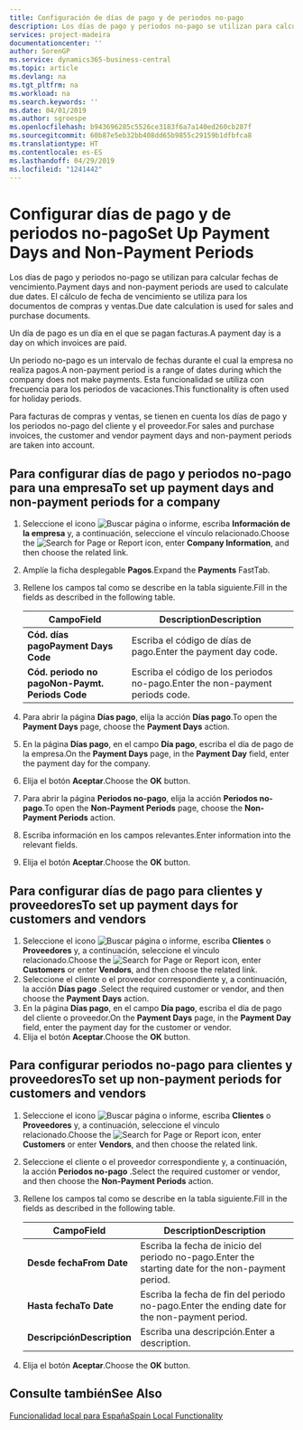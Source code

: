 ```yaml
---
title: Configuración de días de pago y de periodos no-pago
description: Los días de pago y periodos no-pago se utilizan para calcular fechas de vencimiento. El cálculo de fecha de vencimiento se utiliza para los documentos de compras y ventas.
services: project-madeira
documentationcenter: ''
author: SorenGP
ms.service: dynamics365-business-central
ms.topic: article
ms.devlang: na
ms.tgt_pltfrm: na
ms.workload: na
ms.search.keywords: ''
ms.date: 04/01/2019
ms.author: sgroespe
ms.openlocfilehash: b943696285c5526ce3183f6a7a140ed260cb287f
ms.sourcegitcommit: 60b87e5eb32bb408dd65b9855c29159b1dfbfca8
ms.translationtype: HT
ms.contentlocale: es-ES
ms.lasthandoff: 04/29/2019
ms.locfileid: "1241442"
---
```

# <a name="set-up-payment-days-and-non-payment-periods"></a><span data-ttu-id="bc584-104">Configurar días de pago y de periodos no-pago</span><span class="sxs-lookup"><span data-stu-id="bc584-104">Set Up Payment Days and Non-Payment Periods</span></span>
<span data-ttu-id="bc584-105">Los días de pago y periodos no-pago se utilizan para calcular fechas de vencimiento.</span><span class="sxs-lookup"><span data-stu-id="bc584-105">Payment days and non-payment periods are used to calculate due dates.</span></span> <span data-ttu-id="bc584-106">El cálculo de fecha de vencimiento se utiliza para los documentos de compras y ventas.</span><span class="sxs-lookup"><span data-stu-id="bc584-106">Due date calculation is used for sales and purchase documents.</span></span>  

<span data-ttu-id="bc584-107">Un día de pago es un día en el que se pagan facturas.</span><span class="sxs-lookup"><span data-stu-id="bc584-107">A payment day is a day on which invoices are paid.</span></span>  

<span data-ttu-id="bc584-108">Un periodo no-pago es un intervalo de fechas durante el cual la empresa no realiza pagos.</span><span class="sxs-lookup"><span data-stu-id="bc584-108">A non-payment period is a range of dates during which the company does not make payments.</span></span> <span data-ttu-id="bc584-109">Esta funcionalidad se utiliza con frecuencia para los periodos de vacaciones.</span><span class="sxs-lookup"><span data-stu-id="bc584-109">This functionality is often used for holiday periods.</span></span>  

<span data-ttu-id="bc584-110">Para facturas de compras y ventas, se tienen en cuenta los días de pago y los periodos no-pago del cliente y el proveedor.</span><span class="sxs-lookup"><span data-stu-id="bc584-110">For sales and purchase invoices, the customer and vendor payment days and non-payment periods are taken into account.</span></span>  

## <a name="to-set-up-payment-days-and-non-payment-periods-for-a-company"></a><span data-ttu-id="bc584-111">Para configurar días de pago y periodos no-pago para una empresa</span><span class="sxs-lookup"><span data-stu-id="bc584-111">To set up payment days and non-payment periods for a company</span></span>  

1.  <span data-ttu-id="bc584-112">Seleccione el icono ![Buscar página o informe](../../media/ui-search/search_small.png "icono Buscar página o informe"), escriba **Información de la empresa** y, a continuación, seleccione el vínculo relacionado.</span><span class="sxs-lookup"><span data-stu-id="bc584-112">Choose the ![Search for Page or Report](../../media/ui-search/search_small.png "Search for Page or Report icon") icon, enter **Company Information**, and then choose the related link.</span></span>  
2.  <span data-ttu-id="bc584-113">Amplíe la ficha desplegable **Pagos**.</span><span class="sxs-lookup"><span data-stu-id="bc584-113">Expand the **Payments** FastTab.</span></span>  
3.  <span data-ttu-id="bc584-114">Rellene los campos tal como se describe en la tabla siguiente.</span><span class="sxs-lookup"><span data-stu-id="bc584-114">Fill in the fields as described in the following table.</span></span>  

    |<span data-ttu-id="bc584-115">Campo</span><span class="sxs-lookup"><span data-stu-id="bc584-115">Field</span></span>|<span data-ttu-id="bc584-116">Description</span><span class="sxs-lookup"><span data-stu-id="bc584-116">Description</span></span>|  
    |---------------------------------|---------------------------------------|  
    |<span data-ttu-id="bc584-117">**Cód. días pago**</span><span class="sxs-lookup"><span data-stu-id="bc584-117">**Payment Days Code**</span></span>|<span data-ttu-id="bc584-118">Escriba el código de días de pago.</span><span class="sxs-lookup"><span data-stu-id="bc584-118">Enter the payment day code.</span></span>|  
    |<span data-ttu-id="bc584-119">**Cód. periodo no pago**</span><span class="sxs-lookup"><span data-stu-id="bc584-119">**Non-Paymt. Periods Code**</span></span>|<span data-ttu-id="bc584-120">Escriba el código de los periodos no-pago.</span><span class="sxs-lookup"><span data-stu-id="bc584-120">Enter the non-payment periods code.</span></span>|  

4.  <span data-ttu-id="bc584-121">Para abrir la página **Días pago**, elija la acción **Días pago**.</span><span class="sxs-lookup"><span data-stu-id="bc584-121">To open the **Payment Days** page, choose the **Payment Days** action.</span></span>  
5.  <span data-ttu-id="bc584-122">En la página **Días pago**, en el campo **Día pago**, escriba el día de pago de la empresa.</span><span class="sxs-lookup"><span data-stu-id="bc584-122">On the **Payment Days** page, in the **Payment Day** field, enter the payment day for the company.</span></span>  
6.  <span data-ttu-id="bc584-123">Elija el botón **Aceptar**.</span><span class="sxs-lookup"><span data-stu-id="bc584-123">Choose the **OK** button.</span></span>  
7.  <span data-ttu-id="bc584-124">Para abrir la página **Periodos no-pago**, elija la acción **Periodos no-pago**.</span><span class="sxs-lookup"><span data-stu-id="bc584-124">To open the **Non-Payment Periods** page, choose the **Non-Payment Periods** action.</span></span>  
8.  <span data-ttu-id="bc584-125">Escriba información en los campos relevantes.</span><span class="sxs-lookup"><span data-stu-id="bc584-125">Enter information into the relevant fields.</span></span>  
9. <span data-ttu-id="bc584-126">Elija el botón **Aceptar**.</span><span class="sxs-lookup"><span data-stu-id="bc584-126">Choose the **OK** button.</span></span>  

## <a name="to-set-up-payment-days-for-customers-and-vendors"></a><span data-ttu-id="bc584-127">Para configurar días de pago para clientes y proveedores</span><span class="sxs-lookup"><span data-stu-id="bc584-127">To set up payment days for customers and vendors</span></span>  

1.  <span data-ttu-id="bc584-128">Seleccione el icono ![Buscar página o informe](../../media/ui-search/search_small.png "icono Buscar página o informe"), escriba **Clientes** o **Proveedores** y, a continuación, seleccione el vínculo relacionado.</span><span class="sxs-lookup"><span data-stu-id="bc584-128">Choose the ![Search for Page or Report](../../media/ui-search/search_small.png "Search for Page or Report icon") icon, enter **Customers** or enter **Vendors**, and then choose the related link.</span></span>  
2.  <span data-ttu-id="bc584-129">Seleccione el cliente o el proveedor correspondiente y, a continuación, la acción **Días pago** .</span><span class="sxs-lookup"><span data-stu-id="bc584-129">Select the required customer or vendor, and then choose the **Payment Days** action.</span></span>  
3.  <span data-ttu-id="bc584-130">En la página **Días pago**, en el campo **Día pago**, escriba el día de pago del cliente o proveedor.</span><span class="sxs-lookup"><span data-stu-id="bc584-130">On the **Payment Days** page, in the **Payment Day** field, enter the payment day for the customer or vendor.</span></span>  
4.  <span data-ttu-id="bc584-131">Elija el botón **Aceptar**.</span><span class="sxs-lookup"><span data-stu-id="bc584-131">Choose the **OK** button.</span></span>  

## <a name="to-set-up-non-payment-periods-for-customers-and-vendors"></a><span data-ttu-id="bc584-132">Para configurar periodos no-pago para clientes y proveedores</span><span class="sxs-lookup"><span data-stu-id="bc584-132">To set up non-payment periods for customers and vendors</span></span>  

1.  <span data-ttu-id="bc584-133">Seleccione el icono ![Buscar página o informe](../../media/ui-search/search_small.png "icono Buscar página o informe"), escriba **Clientes** o **Proveedores** y, a continuación, seleccione el vínculo relacionado.</span><span class="sxs-lookup"><span data-stu-id="bc584-133">Choose the ![Search for Page or Report](../../media/ui-search/search_small.png "Search for Page or Report icon") icon, enter **Customers** or enter **Vendors**, and then choose the related link.</span></span>  
2.  <span data-ttu-id="bc584-134">Seleccione el cliente o el proveedor correspondiente y, a continuación, la acción **Periodos no-pago** .</span><span class="sxs-lookup"><span data-stu-id="bc584-134">Select the required customer or vendor, and then choose the **Non-Payment Periods** action.</span></span>  
3.  <span data-ttu-id="bc584-135">Rellene los campos tal como se describe en la tabla siguiente.</span><span class="sxs-lookup"><span data-stu-id="bc584-135">Fill in the fields as described in the following table.</span></span>  

    |<span data-ttu-id="bc584-136">Campo</span><span class="sxs-lookup"><span data-stu-id="bc584-136">Field</span></span>|<span data-ttu-id="bc584-137">Description</span><span class="sxs-lookup"><span data-stu-id="bc584-137">Description</span></span>|  
    |---------------------------------|---------------------------------------|  
    |<span data-ttu-id="bc584-138">**Desde fecha**</span><span class="sxs-lookup"><span data-stu-id="bc584-138">**From Date**</span></span>|<span data-ttu-id="bc584-139">Escriba la fecha de inicio del periodo no-pago.</span><span class="sxs-lookup"><span data-stu-id="bc584-139">Enter the starting date for the non-payment period.</span></span>|  
    |<span data-ttu-id="bc584-140">**Hasta fecha**</span><span class="sxs-lookup"><span data-stu-id="bc584-140">**To Date**</span></span>|<span data-ttu-id="bc584-141">Escriba la fecha de fin del periodo no-pago.</span><span class="sxs-lookup"><span data-stu-id="bc584-141">Enter the ending date for the non-payment period.</span></span>|  
    |<span data-ttu-id="bc584-142">**Descripción**</span><span class="sxs-lookup"><span data-stu-id="bc584-142">**Description**</span></span>|<span data-ttu-id="bc584-143">Escriba una descripción.</span><span class="sxs-lookup"><span data-stu-id="bc584-143">Enter a description.</span></span>|  

4.  <span data-ttu-id="bc584-144">Elija el botón **Aceptar**.</span><span class="sxs-lookup"><span data-stu-id="bc584-144">Choose the **OK** button.</span></span>  

## <a name="see-also"></a><span data-ttu-id="bc584-145">Consulte también</span><span class="sxs-lookup"><span data-stu-id="bc584-145">See Also</span></span>  
 [<span data-ttu-id="bc584-146">Funcionalidad local para España</span><span class="sxs-lookup"><span data-stu-id="bc584-146">Spain Local Functionality</span></span>](spain-local-functionality.md)

